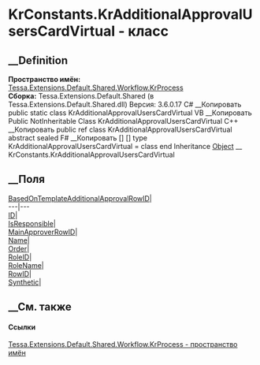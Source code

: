 # KrConstants.KrAdditionalApprovalUsersCardVirtual - класс
##  __Definition
 **Пространство имён:**
[Tessa.Extensions.Default.Shared.Workflow.KrProcess](N_Tessa_Extensions_Default_Shared_Workflow_KrProcess.htm)  
 **Сборка:** Tessa.Extensions.Default.Shared (в
Tessa.Extensions.Default.Shared.dll) Версия: 3.6.0.17
C# __Копировать
     public static class KrAdditionalApprovalUsersCardVirtual
VB __Копировать
     Public NotInheritable Class KrAdditionalApprovalUsersCardVirtual
C++ __Копировать
     public ref class KrAdditionalApprovalUsersCardVirtual abstract sealed
F# __Копировать
     [<AbstractClassAttribute>]
    [<SealedAttribute>]
    type KrAdditionalApprovalUsersCardVirtual = class end
Inheritance
    [Object](https://learn.microsoft.com/dotnet/api/system.object) __ KrConstants.KrAdditionalApprovalUsersCardVirtual
##  __Поля
[BasedOnTemplateAdditionalApprovalRowID](F_Tessa_Extensions_Default_Shared_Workflow_KrProcess_KrConstants_KrAdditionalApprovalUsersCardVirtual_BasedOnTemplateAdditionalApprovalRowID.htm)|  
---|---  
[ID](F_Tessa_Extensions_Default_Shared_Workflow_KrProcess_KrConstants_KrAdditionalApprovalUsersCardVirtual_ID.htm)|  
[IsResponsible](F_Tessa_Extensions_Default_Shared_Workflow_KrProcess_KrConstants_KrAdditionalApprovalUsersCardVirtual_IsResponsible.htm)|  
[MainApproverRowID](F_Tessa_Extensions_Default_Shared_Workflow_KrProcess_KrConstants_KrAdditionalApprovalUsersCardVirtual_MainApproverRowID.htm)|  
[Name](F_Tessa_Extensions_Default_Shared_Workflow_KrProcess_KrConstants_KrAdditionalApprovalUsersCardVirtual_Name.htm)|  
[Order](F_Tessa_Extensions_Default_Shared_Workflow_KrProcess_KrConstants_KrAdditionalApprovalUsersCardVirtual_Order.htm)|  
[RoleID](F_Tessa_Extensions_Default_Shared_Workflow_KrProcess_KrConstants_KrAdditionalApprovalUsersCardVirtual_RoleID.htm)|  
[RoleName](F_Tessa_Extensions_Default_Shared_Workflow_KrProcess_KrConstants_KrAdditionalApprovalUsersCardVirtual_RoleName.htm)|  
[RowID](F_Tessa_Extensions_Default_Shared_Workflow_KrProcess_KrConstants_KrAdditionalApprovalUsersCardVirtual_RowID.htm)|  
[Synthetic](F_Tessa_Extensions_Default_Shared_Workflow_KrProcess_KrConstants_KrAdditionalApprovalUsersCardVirtual_Synthetic.htm)|  
## __См. также
#### Ссылки
[Tessa.Extensions.Default.Shared.Workflow.KrProcess - пространство
имён](N_Tessa_Extensions_Default_Shared_Workflow_KrProcess.htm)
